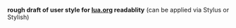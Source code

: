 **rough draft of user style for [lua.org](https://www.lua.org/) readablity** (can be applied via Stylus or Stylish)
